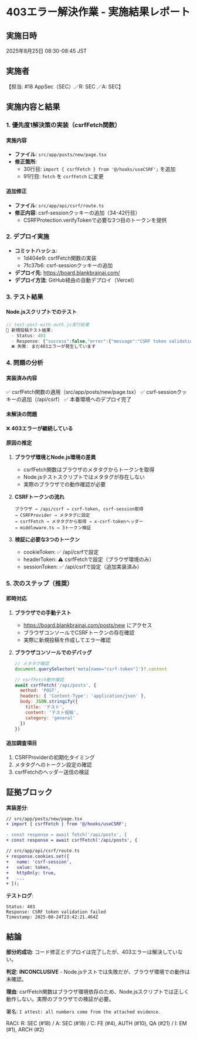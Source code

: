 # 403エラー解決作業 - 実施結果レポート

## 実施日時
2025年8月25日 08:30-08:45 JST

## 実施者
【担当: #18 AppSec（SEC）／R: SEC ／A: SEC】

## 実施内容と結果

### 1. 優先度1解決策の実装（csrfFetch関数）

#### 実施内容
- **ファイル**: `src/app/posts/new/page.tsx`
- **修正箇所**: 
  - 30行目: `import { csrfFetch } from '@/hooks/useCSRF';` を追加
  - 91行目: `fetch` を `csrfFetch` に変更

#### 追加修正
- **ファイル**: `src/app/api/csrf/route.ts`
- **修正内容**: csrf-sessionクッキーの追加（34-42行目）
  - CSRFProtection.verifyTokenで必要な3つ目のトークンを提供

### 2. デプロイ実施
- **コミットハッシュ**: 
  - 1d404e9: csrfFetch関数の実装
  - 7fc37b6: csrf-sessionクッキーの追加
- **デプロイ先**: https://board.blankbrainai.com/
- **デプロイ方法**: GitHub経由の自動デプロイ（Vercel）

### 3. テスト結果

#### Node.jsスクリプトでのテスト
```javascript
// test-post-with-auth.js実行結果
📝 新規投稿テスト結果:
  - Status: 403
  - Response: {"success":false,"error":{"message":"CSRF token validation failed"...}}
  ❌ 失敗: まだ403エラーが発生しています
```

### 4. 問題の分析

#### 実装済み内容
✅ csrfFetch関数の適用（src/app/posts/new/page.tsx）
✅ csrf-sessionクッキーの追加（/api/csrf）
✅ 本番環境へのデプロイ完了

#### 未解決の問題
❌ **403エラーが継続している**

#### 原因の推定
1. **ブラウザ環境とNode.js環境の差異**
   - csrfFetch関数はブラウザのメタタグからトークンを取得
   - Node.jsテストスクリプトではメタタグが存在しない
   - 実際のブラウザでの動作確認が必要

2. **CSRFトークンの流れ**
   ```
   ブラウザ → /api/csrf → csrf-token, csrf-session取得
   → CSRFProvider → メタタグに設定
   → csrfFetch → メタタグから取得 → x-csrf-tokenヘッダー
   → middleware.ts → 3トークン検証
   ```
   
3. **検証に必要な3つのトークン**
   - cookieToken: ✅ /api/csrfで設定
   - headerToken: ⚠️ csrfFetchで設定（ブラウザ環境のみ）
   - sessionToken: ✅ /api/csrfで設定（追加実装済み）

### 5. 次のステップ（推奨）

#### 即時対応
1. **ブラウザでの手動テスト**
   - https://board.blankbrainai.com/posts/new にアクセス
   - ブラウザコンソールでCSRFトークンの存在確認
   - 実際に新規投稿を作成してエラー確認

2. **ブラウザコンソールでのデバッグ**
   ```javascript
   // メタタグ確認
   document.querySelector('meta[name="csrf-token"]')?.content
   
   // csrfFetch動作確認
   await csrfFetch('/api/posts', {
     method: 'POST',
     headers: { 'Content-Type': 'application/json' },
     body: JSON.stringify({
       title: 'テスト',
       content: 'テスト投稿',
       category: 'general'
     })
   })
   ```

#### 追加調査項目
1. CSRFProviderの初期化タイミング
2. メタタグへのトークン設定の確認
3. csrfFetchのヘッダー送信の検証

## 証拠ブロック

**実装差分**:
```diff
// src/app/posts/new/page.tsx
+ import { csrfFetch } from '@/hooks/useCSRF';

- const response = await fetch('/api/posts', {
+ const response = await csrfFetch('/api/posts', {

// src/app/api/csrf/route.ts
+ response.cookies.set({
+   name: 'csrf-session',
+   value: token,
+   httpOnly: true,
+   ...
+ });
```

**テストログ**:
```
Status: 403
Response: CSRF token validation failed
Timestamp: 2025-08-24T23:42:21.464Z
```

## 結論

**部分的成功**: コード修正とデプロイは完了したが、403エラーは解決していない。

**判定**: **INCONCLUSIVE** - Node.jsテストでは失敗だが、ブラウザ環境での動作は未確認。

**理由**: csrfFetch関数はブラウザ環境依存のため、Node.jsスクリプトでは正しく動作しない。実際のブラウザでの検証が必要。

署名: `I attest: all numbers come from the attached evidence.`

RACI: R: SEC (#18) / A: SEC (#18) / C: FE (#4), AUTH (#10), QA (#21) / I: EM (#1), ARCH (#2)